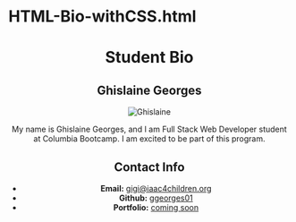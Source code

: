 # HTML-Bio-withCSS.html
<!DOCTYPE html>
<html>
<head>
     <body>
    <header>
<div   class="container">
    <h1>Student Bio</h1>
    <section id="main bio">
        <h2>Ghislaine Georges</h2>
        <img src="http://placehold.it/200x200" alt="Ghislaine" id="bio-image">
        <p>My name is Ghislaine Georges, and I am Full Stack Web Developer student at Columbia Bootcamp. I am excited to be part of this program.
         </p>
    </section>
    <section id="contact-Info">
        <h2>Contact Info</h2>
            <ul>
            <li><strong>Email:</strong>
            <a href="#">gigi@iaac4children.org</a>
             </li>   
             <li><strong>Github:</strong> <a
             href="#">ggeorges01</a></li>
            <li><strong>Portfolio:</strong> <a 
            href="#">coming soon</a></li>
        </ul>
    </section>
    </div>
  
</body>
</html>